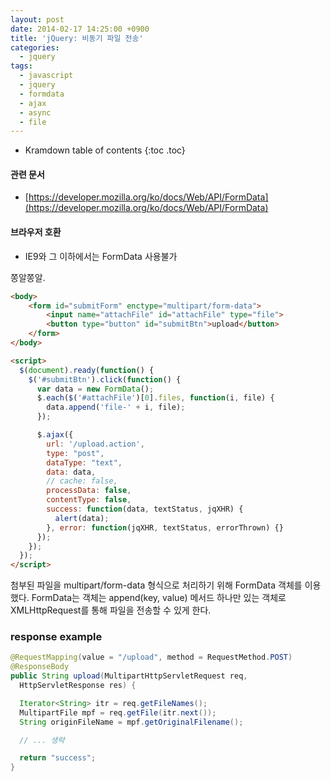 ```yaml
---
layout: post
date: 2014-02-17 14:25:00 +0900
title: 'jQuery: 비동기 파일 전송'
categories:
  - jquery
tags:
  - javascript
  - jquery
  - formdata
  - ajax
  - async
  - file
---
```


* Kramdown table of contents
{:toc .toc}

#### 관련 문서

- [https://developer.mozilla.org/ko/docs/Web/API/FormData](https://developer.mozilla.org/ko/docs/Web/API/FormData)

#### 브라우저 호환

- IE9와 그 이하에서는 FormData 사용불가

쫑알쫑알.

```html
<body>
    <form id="submitForm" enctype="multipart/form-data">
        <input name="attachFile" id="attachFile" type="file">
        <button type="button" id="submitBtn">upload</button>
    </form>
</body>
```

```html
<script>
  $(document).ready(function() {
    $('#submitBtn').click(function() {
      var data = new FormData();
      $.each($('#attachFile')[0].files, function(i, file) {
        data.append('file-' + i, file);
      });

      $.ajax({
        url: '/upload.action',
        type: "post",
        dataType: "text",
        data: data,
        // cache: false,
        processData: false,
        contentType: false,
        success: function(data, textStatus, jqXHR) {
          alert(data);
        }, error: function(jqXHR, textStatus, errorThrown) {}
      });
    });
  });
</script>
```

첨부된 파일을 multipart/form-data 형식으로 처리하기 위해 FormData 객체를 이용했다. FormData는 객체는 append(key, value) 메서드 하나만 있는 객체로 XMLHttpRequest를 통해 파일을 전송할 수 있게 한다.

### response example

```java
@RequestMapping(value = "/upload", method = RequestMethod.POST)
@ResponseBody
public String upload(MultipartHttpServletRequest req,
  HttpServletResponse res) {

  Iterator<String> itr = req.getFileNames();
  MultipartFile mpf = req.getFile(itr.next());
  String originFileName = mpf.getOriginalFilename();

  // ... 생략

  return "success";
}
```
